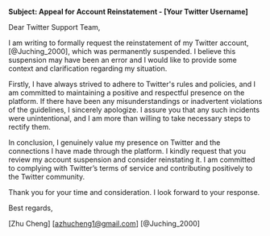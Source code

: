 **Subject: Appeal for Account Reinstatement - [Your Twitter Username]**

Dear Twitter Support Team,

I am writing to formally request the reinstatement of my Twitter account, [@Juching_2000], which was permanently suspended. I believe this suspension may have been an error and I would like to provide some context and clarification regarding my situation.

Firstly, I have always strived to adhere to Twitter's rules and policies, and I am committed to maintaining a positive and respectful presence on the platform. If there have been any misunderstandings or inadvertent violations of the guidelines, I sincerely apologize. I assure you that any such incidents were unintentional, and I am more than willing to take necessary steps to rectify them.

In conclusion, I genuinely value my presence on Twitter and the connections I have made through the platform. I kindly request that you review my account suspension and consider reinstating it. I am committed to complying with Twitter’s terms of service and contributing positively to the Twitter community.

Thank you for your time and consideration. I look forward to your response.

Best regards,

[Zhu Cheng]
[azhucheng1@gmail.com]
[@Juching_2000]

